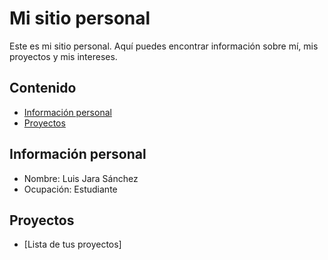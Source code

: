 # Mi sitio personal
Este es mi sitio personal. Aquí puedes encontrar información sobre mí, mis
proyectos y mis intereses.
## Contenido
* [Información personal](#información-personal)
* [Proyectos](#proyectos)
## Información personal
* Nombre: Luis Jara Sánchez
* Ocupación: Estudiante
## Proyectos
* [Lista de tus proyectos]
